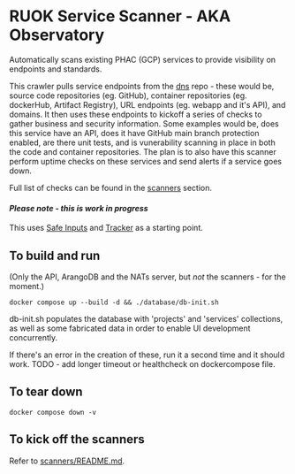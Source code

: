 # RUOK Service Scanner - AKA Observatory

Automatically scans existing PHAC (GCP) services to provide visibility on endpoints and standards. 

This crawler pulls service endpoints from the [dns](https://github.com/PHACDataHub/dns/tree/main/dns-records) repo - these would be, source code repositories (eg. GitHub), container repositories (eg. dockerHub, Artifact Registry), URL endpoints (eg. webapp and it's API), and domains.  It then uses these endpoints to kickoff a series of checks to gather business and security information.  Some examples would be, does this service have an API, does it have GitHub main branch protection enabled, are there unit tests, and is vunerability scanning in place in both the code and container repositories. The plan is to also have this scanner perform uptime checks on these services and send alerts if a service goes down.  

Full list of checks can be found in the [scanners](./scanners) section. 


#### *Please note - this is work in progress* 

This uses [Safe Inputs](https://github.com/PHACDataHub/safe-inputs) and [Tracker](https://github.com/canada-ca/tracker) as a starting point.

## To build and run 
(Only the API, ArangoDB and the NATs server, but *not* the scanners - for the moment.) 
```
docker compose up --build -d && ./database/db-init.sh
```
db-init.sh populates the database with 'projects' and 'services' collections, as well as some fabricated data in order to enable UI development concurrently.

If there's an error in the creation of these, run it a second time and it should work. TODO - add longer timeout or healthcheck on dockercompose file. 

## To tear down 
```
docker compose down -v
```
## To kick off the scanners
Refer to [scanners/README.md](./scanners/README.md).




